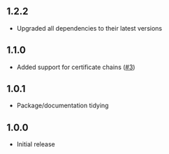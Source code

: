## 1.2.2

* Upgraded all dependencies to their latest versions

## 1.1.0

* Added support for certificate chains ([#3](https://github.com/gazoakley/nodemailer-smime/pull/3))

## 1.0.1

* Package/documentation tidying

## 1.0.0

* Initial release
